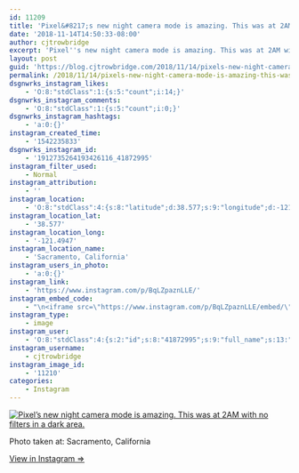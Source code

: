 ```yaml
---
id: 11209
title: 'Pixel&#8217;s new night camera mode is amazing. This was at 2AM with no filters in a dark area.'
date: '2018-11-14T14:50:33-08:00'
author: cjtrowbridge
excerpt: 'Pixel''s new night camera mode is amazing. This was at 2AM with no filters in a dark area.'
layout: post
guid: 'https://blog.cjtrowbridge.com/2018/11/14/pixels-new-night-camera-mode-is-amazing-this-was-at-2am-with-no-filters-in-a-dark-area/'
permalink: /2018/11/14/pixels-new-night-camera-mode-is-amazing-this-was-at-2am-with-no-filters-in-a-dark-area/
dsgnwrks_instagram_likes:
    - 'O:8:"stdClass":1:{s:5:"count";i:14;}'
dsgnwrks_instagram_comments:
    - 'O:8:"stdClass":1:{s:5:"count";i:0;}'
dsgnwrks_instagram_hashtags:
    - 'a:0:{}'
instagram_created_time:
    - '1542235833'
dsgnwrks_instagram_id:
    - '1912735264193426116_41872995'
instagram_filter_used:
    - Normal
instagram_attribution:
    - ''
instagram_location:
    - 'O:8:"stdClass":4:{s:8:"latitude";d:38.577;s:9:"longitude";d:-121.4947;s:4:"name";s:22:"Sacramento, California";s:2:"id";i:212931804;}'
instagram_location_lat:
    - '38.577'
instagram_location_long:
    - '-121.4947'
instagram_location_name:
    - 'Sacramento, California'
instagram_users_in_photo:
    - 'a:0:{}'
instagram_link:
    - 'https://www.instagram.com/p/BqLZpaznLLE/'
instagram_embed_code:
    - "\n<iframe src=\"https://www.instagram.com/p/BqLZpaznLLE/embed/\" width=\"612\" height=\"710\" frameborder=\"0\" scrolling=\"no\" allowtransparency=\"true\" class=\"insta-image-embed\"></iframe>\n"
instagram_type:
    - image
instagram_user:
    - 'O:8:"stdClass":4:{s:2:"id";s:8:"41872995";s:9:"full_name";s:13:"CJ Trowbridge";s:15:"profile_picture";s:141:"https://scontent.cdninstagram.com/vp/d092ebfdf7d7b69ffa8c0aebfde742bc/5C7E7A1C/t51.2885-19/s150x150/13724650_1188772791164794_142557231_a.jpg";s:8:"username";s:12:"cjtrowbridge";}'
instagram_username:
    - cjtrowbridge
instagram_image_id:
    - '11210'
categories:
    - Instagram
---
```


[![Pixel’s new night camera mode is amazing. This was at 2AM with no filters in a dark area.](https://blog.cjtrowbridge.com/wp-content/uploads/2018/11/pixels-new-night-camera-mode-1-1.jpg)](https://www.instagram.com/p/BqLZpaznLLE/)

Photo taken at: Sacramento, California

[View in Instagram ⇒](https://www.instagram.com/p/BqLZpaznLLE/)